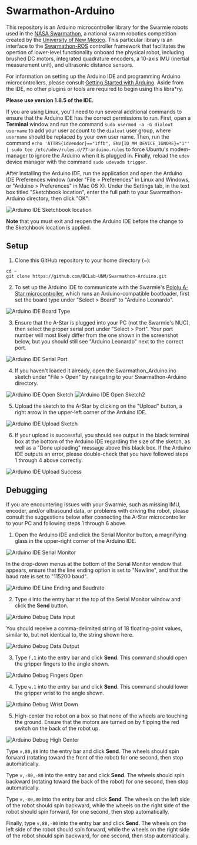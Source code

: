 Swarmathon-Arduino
==============

This repository is an Arduino microcontroller library for the Swarmie robots used in the [NASA Swarmathon](http://www.nasaswarmathon.com), a national swarm robotics competition created by the [University of New Mexico](http://www.unm.edu/). This particular library is an interface to the [Swarmathon-ROS](https://github.com/BCLab-UNM/Swarmathon-ROS) controller framework that facilitates the opertion of lower-level functionality onboard the physical robot, including brushed DC motors, integrated quadrature encoders, a 10-axis IMU (inertial measurement unit), and ultrasonic distance sensors.

For information on setting up the Arduino IDE and programming Arduino microcontrollers, please consult [Getting Started with Arduino](https://www.arduino.cc/en/Guide/HomePage). Aside from the IDE, no other plugins or tools are required to begin using this libra*ry.

**Please use version 1.8.5 of the IDE.**

If you are using Linux, you'll need to run several additional commands to ensure that the Arduino IDE has the correct permissions to run. First, open a **Terminal** window and run the command `sudo usermod -a -G dialout username` to add your user account to the `dialout` user group, where `username` should be replaced by your own user name. Then, run the command `echo 'ATTRS{idVendor}=="1ffb", ENV{ID_MM_DEVICE_IGNORE}="1"' | sudo tee /etc/udev/rules.d/77-arduino.rules` to force Ubuntu's modem-manager to ignore the Arduino when it is plugged in. Finally, reload the `udev` device manager with the command `sudo udevadm trigger`.

After installing the Arduino IDE, run the application and open the Arduino IDE Preferences window (under "File > Preferences" in Linux and Windows, or "Arduino > Preferences" in Mac OS X). Under the Settings tab, in the text box titled "Sketchbook location", enter the full path to your Swarmathon-Arduino directory, then click "OK":

![Arduino IDE Sketchbook location](https://github.com/BCLab-UNM/Swarmathon-Arduino/blob/master/readmeImages/ArduinoIDESketchbookLocation.png)

**Note** that you must exit and reopen the Arduino IDE before the change to the Sketchbook location is applied.

## Setup

1. Clone this GitHub repository to your home directory (~):

  ```
  cd ~
  git clone https://github.com/BCLab-UNM/Swarmathon-Arduino.git 
  ```

2. To set up the Arduino IDE to communicate with the Swarmie's [Pololu A-Star microcontroller](https://www.pololu.com/product/3104), which runs an Arduino-compatible bootloader, first set the board type under "Select > Board" to "Arduino Leonardo".

  ![Arduino IDE Board Type](https://github.com/BCLab-UNM/Swarmathon-Arduino/blob/master/readmeImages/ArduinoIDEBoardType.png)

3. Ensure that the A-Star is plugged into your PC (not the Swarmie's NUC), then select the proper serial port under "Select > Port". Your port number will most likely differ from the one shown in the screenshot below, but you should still see "Arduino Leonardo" next to the correct port.

  ![Arduino IDE Serial Port](https://github.com/BCLab-UNM/Swarmathon-Arduino/blob/master/readmeImages/ArduinoIDESerialPort.png)

4. If you haven't loaded it already, open the Swarmathon_Arduino.ino sketch under "File > Open" by navigating to your Swarmathon-Arduino directory.

  ![Arduino IDE Open Sketch](https://github.com/BCLab-UNM/Swarmathon-Arduino/blob/master/readmeImages/ArduinoIDEOpenSketch.png)
  ![Arduino IDE Open Sketch2](https://github.com/BCLab-UNM/Swarmathon-Arduino/blob/master/readmeImages/ArduinoIDEOpenSketch2.png)

5. Upload the sketch to the A-Star by clicking on the "Upload" button, a right arrow in the upper-left corner of the Arduino IDE.

  ![Arduino IDE Upload Sketch](https://github.com/BCLab-UNM/Swarmathon-Arduino/blob/master/readmeImages/ArduinoIDEUploadSketch.png)

6. If your upload is successful, you should see output in the black terminal box at the bottom of the Arduino IDE regarding the size of the sketch, as well as a "Done uploading" message above this black box. If the Arduino IDE outputs an error, please double-check that you have followed steps 1 through 4 above correctly.

  ![Arduino IDE Upload Success](https://github.com/BCLab-UNM/Swarmathon-Arduino/blob/master/readmeImages/ArduinoIDEUploadSuccess.png)
  

## Debugging

If you are encountering issues with your Swarmie, such as missing IMU, encoder, and/or ultrasound data, or problems with driving the robot, please consult the suggestions below after connecting the A-Star microcontroller to your PC and following steps 1 through 6 above.

1. Open the Arduino IDE and click the Serial Monitor button, a magnifying glass in the upper-right corner of the Arduino IDE.

  ![Arduino IDE Serial Monitor](https://github.com/BCLab-UNM/Swarmathon-Arduino/blob/master/readmeImages/ArduinoIDESerialMonitor.png)

  In the drop-down menus at the bottom of the Serial Monitor window that appears, ensure that the line ending option is set to "Newline", and that the baud rate is set to "115200 baud".

  ![Arduino IDE Line Ending and Baudrate](https://github.com/BCLab-UNM/Swarmathon-Arduino/blob/master/readmeImages/ArduinoIDELineEndingBaudRate.png)

2. Type `d` into the entry bar at the top of the Serial Monitor window and click the **Send** button.

  ![Arduino Debug Data Input](https://github.com/BCLab-UNM/Swarmathon-Arduino/blob/master/readmeImages/ArduinoDebugDataInput.png)

  You should receive a comma-delimited string of 18 floating-point values, similar to, but not identical to, the string shown here.
  
  ![Arduino Debug Data Output](https://github.com/BCLab-UNM/Swarmathon-Arduino/blob/master/readmeImages/ArduinoDebugDataOutput.png)
  
3. Type `f,1` into the entry bar and click **Send**. This command should open the gripper fingers to the angle shown.

  ![Arduino Debug Fingers Open](https://github.com/BCLab-UNM/Swarmathon-Arduino/blob/master/readmeImages/ArduinoDebugFingersOpen.png)
  
4. Type `w,1` into the entry bar and click **Send**. This command should lower the gripper wrist to the angle shown.

  ![Arduino Debug Wrist Down](https://github.com/BCLab-UNM/Swarmathon-Arduino/blob/master/readmeImages/ArduinoDebugWristDown.png)
  
5. High-center the robot on a box so that none of the wheels are touching the ground. Ensure that the motors are turned on by flipping the red switch on the back of the robot up.

  ![Arduino Debug High Center](https://github.com/BCLab-UNM/Swarmathon-Arduino/blob/master/readmeImages/ArduinoDebugHighCenter.png)
  
   Type `v,80,80` into the entry bar and click **Send**. The wheels should spin forward (rotating toward the front of the robot) for one second, then stop automatically.
  
  Type `v,-80,-80` into the entry bar and click **Send**. The wheels should spin backward (rotating toward the back of the robot) for one second, then stop automatically.
  
  Type `v,-80,80` into the entry bar and click **Send**. The wheels on the left side of the robot should spin backward, while the wheels on the right side of the robot should spin forward, for one second, then stop automatically.
  
  Finally, type `v,80,-80` into the entry bar and click **Send**. The wheels on the left side of the robot should spin forward, while the wheels on the right side of the robot should spin backward, for one second, then stop automatically.
